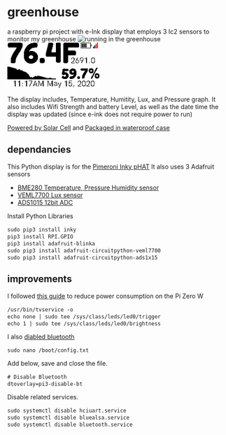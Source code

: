 # greenhouse
a raspberry pi project with e-Ink display that employs 3 Ic2 sensors to monitor my greenhouse
![running in the greenhouse](https://raw.githubusercontent.com/mcmspark/greenhouse/master/image3.png)
![e-ink display](https://raw.githubusercontent.com/mcmspark/greenhouse/master/currentDisplay.png)

The display includes, Temperature, Humitity, Lux, and Pressure graph.  It also includes Wifi Strength and battery Level, as well as the date time the display was updated (since e-ink does not require power to run)

[Powered by Solar Cell](https://www.amazon.com/gp/product/B01MCXZJ8Y/ref=ppx_yo_dt_b_asin_title_o05_s00?ie=UTF8&psc=1) and 
[Packaged in waterproof case](https://www.amazon.com/gp/product/B07C97HXX8/ref=ppx_yo_dt_b_asin_title_o00_s00?ie=UTF8&psc=1)

## dependancies
This Python display is for the [Pimeroni Inky pHAT](https://learn.pimoroni.com/tutorial/sandyj/getting-started-with-inky-phat)
It also uses 3 Adafruit sensors
- [BME280 Temperature, Pressure Humidity sensor](https://www.adafruit.com/product/2652)
- [VEML7700 Lux sensor](https://www.adafruit.com/product/4162)
- [ADS1015 12bit ADC](https://www.adafruit.com/product/1083)

Install Python Libraries
```
sudo pip3 install inky
pip3 install RPI.GPIO
pip3 install adafruit-blinka
sudo pip3 install adafruit-circuitpython-veml7700
sudo pip3 install adafruit-circuitpython-ads1x15
```

## improvements
I followed [this guide](https://www.jeffgeerling.com/blogs/jeff-geerling/raspberry-pi-zero-conserve-energy) to reduce power consumption on the Pi Zero W
```
/usr/bin/tvservice -o
echo none | sudo tee /sys/class/leds/led0/trigger
echo 1 | sudo tee /sys/class/leds/led0/brightness
```

I also [diabled bluetooth](https://scribles.net/disabling-bluetooth-on-raspberry-pi/)
```
sudo nano /boot/config.txt
```
Add below, save and close the file.
```
# Disable Bluetooth
dtoverlay=pi3-disable-bt
```
Disable related services.
```
sudo systemctl disable hciuart.service
sudo systemctl disable bluealsa.service
sudo systemctl disable bluetooth.service
```


